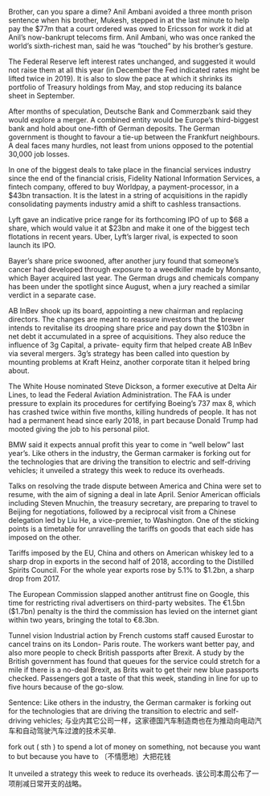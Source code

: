 Brother, can you spare a dime?
Anil Ambani avoided a three month prison sentence when his brother, Mukesh, stepped in at the last minute to help pay the $77m that a court ordered was owed to Ericsson for work it did at Anil’s now-bankrupt telecoms firm. Anil Ambani, who was once ranked the world’s sixth-richest man, said he was “touched” by his brother’s gesture.

The Federal Reserve left interest rates unchanged, and suggested it would not raise them at all this year (in December the Fed indicated rates might be lifted twice in 2019). It is also to slow the pace at which it shrinks its portfolio of Treasury holdings from May, and stop reducing its balance sheet in September.

After months of speculation, Deutsche Bank and Commerzbank said they would explore a merger. A combined entity would be Europe’s third-biggest bank and hold about one-fifth of German deposits. The German government is thought to favour a tie-up between the Frankfurt neighbours. A deal faces many hurdles, not least from unions opposed to the potential 30,000 job losses.

In one of the biggest deals to take place in the financial services industry since the end of the financial crisis, Fidelity National Information Services, a fintech company, offered to buy Worldpay, a payment-processor, in a $43bn transaction. It is the latest in a string of acquisitions in the rapidly consolidating payments industry amid a shift to cashless transactions.

Lyft gave an indicative price range for its forthcoming IPO of up to $68 a share, which would value it at $23bn and make it one of the biggest tech flotations in recent years. Uber, Lyft’s larger rival, is expected to soon launch its IPO.

Bayer’s share price swooned, after another jury found that someone’s cancer had developed through exposure to a weedkiller made by Monsanto, which Bayer acquired last year. The German drugs and chemicals company has been under the spotlight since August, when a jury reached a similar verdict in a separate case.

AB InBev shook up its board, appointing a new chairman and replacing directors. The changes are meant to reassure investors that the brewer intends to revitalise its drooping share price and pay down the $103bn in net debt it accumulated in a spree of acquisitions. They also reduce the influence of 3g Capital, a private- equity firm that helped create AB InBev via several mergers. 3g’s strategy has been called into question by mounting problems at Kraft Heinz, another corporate titan it helped bring about.

The White House nominated Steve Dickson, a former executive at Delta Air Lines, to lead the Federal Aviation Administration. The FAA is under pressure to explain its procedures for certifying Boeing’s 737 max 8, which has crashed twice within five months, killing hundreds of people. It has not had a permanent head since early 2018, in part because Donald Trump had mooted giving the job to his personal pilot.

BMW said it expects annual profit this year to come in “well below” last year’s. Like others in the industry, the German carmaker is forking out for the technologies that are driving the transition to electric and self-driving vehicles; it unveiled a strategy this week to reduce its overheads.

Talks on resolving the trade dispute between America and China were set to resume, with the aim of signing a deal in late April. Senior American officials including Steven Mnuchin, the treasury secretary, are preparing to travel to Beijing for negotiations, followed by a reciprocal visit from a Chinese delegation led by Liu He, a vice-premier, to Washington. One of the sticking points is a timetable for unravelling the tariffs on goods that each side has imposed on the other.

Tariffs imposed by the EU, China and others on American whiskey led to a sharp drop in exports in the second half of 2018, according to the Distilled Spirits Council. For the whole year exports rose by 5.1% to $1.2bn, a sharp drop from 2017.

The European Commission slapped another antitrust fine on Google, this time for restricting rival advertisers on third-party websites. The €1.5bn ($1.7bn) penalty is the third the commission has levied on the internet giant within two years, bringing the total to €8.3bn.

Tunnel vision
Industrial action by French customs staff caused Eurostar to cancel trains on its London- Paris route. The workers want better pay, and also more people to check British passports after Brexit. A study by the British government has found that queues for the service could stretch for a mile if there is a no-deal Brexit, as Brits wait to get their new blue passports checked. Passengers got a taste of that this week, standing in line for up to five hours because of the go-slow.

Sentence:
Like others in the industry, the German carmaker is forking out for the technologies that are driving the transition to electric and self-driving vehicles;
与业内其它公司一样，这家德国汽车制造商也在为推动向电动汽车和自动驾驶汽车过渡的技术买单.

fork out ( sth )
to spend a lot of money on something, not because you want to but because you have to
〔不情愿地〕大把花钱

It unveiled a strategy this week to reduce its overheads.
该公司本周公布了一项削减日常开支的战略。